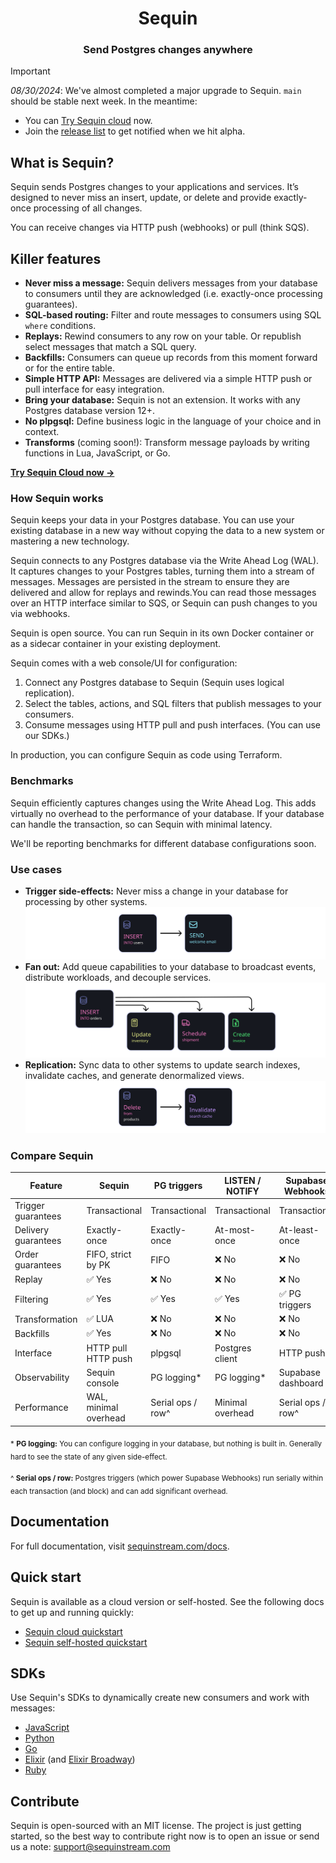 <div align="center">

# Sequin

### Send Postgres changes anywhere
</div>

> [!IMPORTANT]
> _08/30/2024_: We've almost completed a major upgrade to Sequin. `main` should be stable next week. In the meantime:
> * You can [Try Sequin cloud](https://console.sequinstream.com/register) now.
> * Join the [release list](https://sequinstream.com/alpha) to get notified when we hit alpha.

## What is Sequin?

Sequin sends Postgres changes to your applications and services. It’s designed to never miss an insert, update, or delete and provide exactly-once processing of all changes.

You can receive changes via HTTP push (webhooks) or pull (think SQS).

## Killer features

* **Never miss a message:** Sequin delivers messages from your database to consumers until they are acknowledged (i.e. exactly-once processing guarantees).
* **SQL-based routing:** Filter and route messages to consumers using SQL `where` conditions.
* **Replays:** Rewind consumers to any row on your table. Or republish select messages that match a SQL query.
* **Backfills:** Consumers can queue up records from this moment forward or for the entire table.
* **Simple HTTP API:** Messages are delivered via a simple HTTP push or pull interface for easy integration.
* **Bring your database:** Sequin is not an extension. It works with any Postgres database version 12+.
* **No plpgsql:** Define business logic in the language of your choice and in context.
* **Transforms** (coming soon!): Transform message payloads by writing functions in Lua, JavaScript, or Go.

[**Try Sequin Cloud now →**](https://console.sequinstream.com/register)

### How Sequin works

Sequin keeps your data in your Postgres database. You can use your existing database in a new way without copying the data to a new system or mastering a new technology.

Sequin connects to any Postgres database via the Write Ahead Log (WAL). It captures changes to your Postgres tables, turning them into a stream of messages. Messages are persisted in the stream to ensure they are delivered and allow for replays and rewinds.You can read those messages over an HTTP interface similar to SQS, or Sequin can push changes to you via webhooks.

Sequin is open source. You can run Sequin in its own Docker container or as a sidecar container in your existing deployment.

Sequin comes with a web console/UI for configuration:

1. Connect any Postgres database to Sequin (Sequin uses logical replication).
2. Select the tables, actions, and SQL filters that publish messages to your consumers.
3. Consume messages using HTTP pull and push interfaces. (You can use our SDKs.)

In production, you can configure Sequin as code using Terraform.

### Benchmarks

Sequin efficiently captures changes using the Write Ahead Log. This adds virtually no overhead to the performance of your database. If your database can handle the transaction, so can Sequin with minimal latency.

We'll be reporting benchmarks for different database configurations soon.

### Use cases

* **Trigger side-effects:** Never miss a change in your database for processing by other systems.
  ![Queue email](https://github.com/sequinstream/sequin/blob/main/docs/images/readme/use_case_1.svg)
* **Fan out:** Add queue capabilities to your database to broadcast events, distribute workloads, and decouple services.
  ![Fan out order](https://github.com/sequinstream/sequin/blob/main/docs/images/readme/use_case_2.svg)
* **Replication:** Sync data to other systems to update search indexes, invalidate caches, and generate denormalized views.
  ![Sync](https://github.com/sequinstream/sequin/blob/main/docs/images/readme/use_case_3.svg)

### Compare Sequin

| Feature             | Sequin                 | PG triggers   | LISTEN / NOTIFY | Supabase Webhooks | Amazon SQS   |
|---------------------|------------------------|---------------|-----------------|-------------------|--------------|
| Trigger guarantees  | Transactional          | Transactional | Transactional   | Transactional     | N/A          |
| Delivery guarantees | Exactly-once           | Exactly-once  | At-most-once    | At-least-once     | Exactly-once |
| Order guarantees    | FIFO, strict by PK     | FIFO          | ❌ No           | ❌ No             | FIFO option  |
| Replay              | ✅ Yes                 | ❌ No         | ❌ No           | ❌ No             | ❌ No        |
| Filtering           | ✅ Yes                 | ✅ Yes        | ✅ Yes          | ✅ PG triggers    | N/A          |
| Transformation      | ✅ LUA                 | ❌ No         | ❌ No           | ❌ No             | ❌ No        |
| Backfills           | ✅ Yes                 | ❌ No         | ❌ No           | ❌ No             | N/A          |
| Interface           | HTTP pull<br>HTTP push | plpgsql       | Postgres client | HTTP push         | HTTP pull    |
| Observability       | Sequin console         | PG logging*   | PG logging*     | Supabase dashboard | AWS console |
| Performance         | WAL, minimal overhead  | Serial ops / row^   | Minimal overhead | Serial ops / row^ | N/A |

<sub>* **PG logging:** You can configure logging in your database, but nothing is built in. Generally hard to see the state of any given side-effect.</sub>

<sub>^ **Serial ops / row:** Postgres triggers (which power Supabase Webhooks) run serially within each transaction (and block) and can add significant overhead.</sub>


## Documentation

For full documentation, visit [sequinstream.com/docs](http://sequinstream.com/docs).

## Quick start

Sequin is available as a cloud version or self-hosted. See the following docs to get up and running quickly:

* [Sequin cloud quickstart](https://sequinstream.com/docs/quickstart)
* [Sequin self-hosted quickstart](https://sequinstream.com/docs/self-hosting/installation)

## SDKs

Use Sequin's SDKs to dynamically create new consumers and work with messages:

* [JavaScript](https://github.com/sequinstream/sequin-js)
* [Python](https://github.com/sequinstream/sequin-py)
* [Go](https://github.com/sequinstream/sequin-go)
* [Elixir](https://github.com/sequinstream/sequin-elixir) (and [Elixir Broadway](https://github.com/sequinstream/off\_broadway\_sequin))
* [Ruby](https://github.com/sequinstream/sequin-ruby)

## Contribute

Sequin is open-sourced with an MIT license. The project is just getting started, so the best way to contribute right now is to open an issue or send us a note: [support@sequinstream.com](mailto:support@sequinstream.com)

